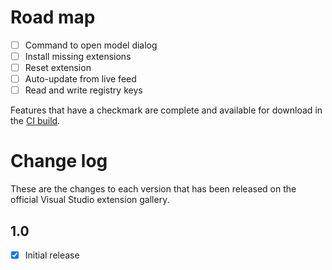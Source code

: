 # Road map

- [ ] Command to open model dialog
- [ ] Install missing extensions
- [ ] Reset extension
- [ ] Auto-update from live feed
- [ ] Read and write registry keys

Features that have a checkmark are complete and available for
download in the
[CI build](http://vsixgallery.com/extension/d9fa18a5-26f3-4900-9275-19e0cd5dcd9f/).

# Change log

These are the changes to each version that has been released
on the official Visual Studio extension gallery.

## 1.0

- [x] Initial release